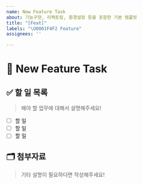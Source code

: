 ```yaml
---
name: New Feature Task
about: 기능구현, 리팩토링, 환경설정 등을 포함한 기본 템플릿
title: "[Feat]"
labels: "\U0001F4F2 Feature"
assignees: ''

---
```


# 📲 New Feature Task

##  ✅ 할 일 목록

> 해야 할 업무에 대해서 설명해주세요!

- [ ] 할 일
- [ ] 할 일
- [ ] 할 일

## 🗂️ 첨부자료

> 기타 설명이 필요하다면 작성해주세요!
